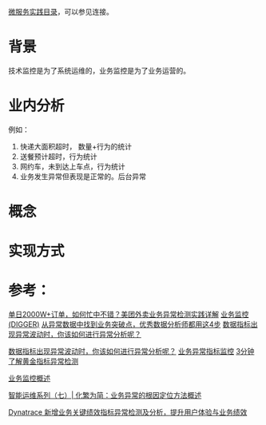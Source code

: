 [微服务实践目录](https://www.jianshu.com/p/f3d5a02757f1)，可以参见连接。

# 背景
技术监控是为了系统运维的，业务监控是为了业务运营的。

# 业内分析

例如：
1. 快递大面积超时， 数量+行为的统计
2. 送餐预计超时，行为统计
3. 网约车，未到达上车点，行为统计
4. 业务发生异常但表现是正常的。后台异常

# 概念

# 实现方式

# 参考：
[ 单日2000W+订单，如何忙中不错？美团外卖业务异常检测实践详解](https://mp.weixin.qq.com/s/LuVuACBlpsnGwBwU6VopJQ)
[业务监控(DIGGER)](https://www.jianshu.com/p/2e988559fbee)
[从异常数据中找到业务突破点，优秀数据分析师都用这4步](https://zhuanlan.zhihu.com/p/67674576)
[数据指标出现异常波动时，你该如何进行异常分析呢？](http://www.woshipm.com/data-analysis/3747507.html)

[数据指标出现异常波动时，你该如何进行异常分析呢？](http://www.woshipm.com/data-analysis/3747507.html)
[业务异常指标监控](https://my.oschina.net/u/4601002/blog/4467181)
[3分钟了解黄金指标异常检测](https://segmentfault.com/a/1190000021412352)

[业务监控概述](https://help.aliyun.com/document_detail/150042.html)

[智能运维系列（七）| 化繁为简：业务异常的根因定位方法概述](https://www.infoq.cn/article/kdu36rwjbjkxjmldd1aq)

[Dynatrace 新增业务关键绩效指标异常检测及分析，提升用户体验与业务绩效](http://www.365master.com/show-17-4488-1.html)
